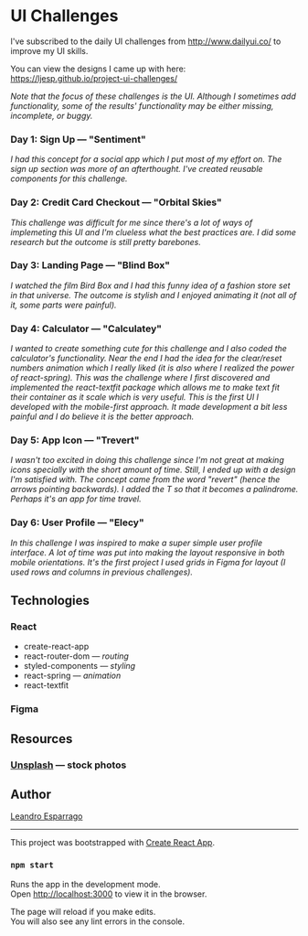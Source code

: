 # UI Challenges
I've subscribed to the daily UI challenges from http://www.dailyui.co/ to improve my UI skills.

You can view the designs I came up with here: https://ljesp.github.io/project-ui-challenges/

*Note that the focus of these challenges is the UI. Although I sometimes add functionality, some of the results' functionality may be either missing, incomplete, or buggy.*

### Day 1: Sign Up — "Sentiment"
*I had this concept for a social app which I put most of my effort on. The sign up section was more of an afterthought. I've created reusable components for this challenge.*

### Day 2: Credit Card Checkout — "Orbital Skies"
*This challenge was difficult for me since there's a lot of ways of implemeting this UI and I'm clueless what the best practices are. I did some research but the outcome is still pretty barebones.*

### Day 3: Landing Page — "Blind Box"
*I watched the film Bird Box and I had this funny idea of a fashion store set in that universe. The outcome is stylish and I enjoyed animating it (not all of it, some parts were painful).*

### Day 4: Calculator — "Calculatey"
*I wanted to create something cute for this challenge and I also coded the calculator's functionality. Near the end I had the idea for the clear/reset numbers animation which I really liked (it is also where I realized the power of react-spring). This was the challenge where I first discovered and implemented the react-textfit package which allows me to make text fit their container as it scale which is very useful. This is the first UI I developed with the mobile-first approach. It made development a bit less painful and I do believe it is the better approach.*

### Day 5: App Icon — "Trevert"
*I wasn't too excited in doing this challenge since I'm not great at making icons specially with the short amount of time. Still, I ended up with a design I'm satisfied with. The concept came from the word "revert" (hence the arrows pointing backwards). I added the T so that it becomes a palindrome. Perhaps it's an app for time travel.*

### Day 6: User Profile — "Elecy"
*In this challenge I was inspired to make a super simple user profile interface. A lot of time was put into making the layout responsive in both mobile orientations. It's the first project I used grids in Figma for layout (I used rows and columns in previous challenges).*

## Technologies
### React
  * create-react-app
  * react-router-dom — *routing*
  * styled-components — *styling*
  * react-spring — *animation*
  * react-textfit
  
### Figma


## Resources
### [Unsplash](https://unsplash.com/) — stock photos


## Author
[Leandro Esparrago](https://github.com/LJEsp)

---

This project was bootstrapped with [Create React App](https://github.com/facebook/create-react-app).

### `npm start`

Runs the app in the development mode.<br>
Open [http://localhost:3000](http://localhost:3000) to view it in the browser.

The page will reload if you make edits.<br>
You will also see any lint errors in the console.
